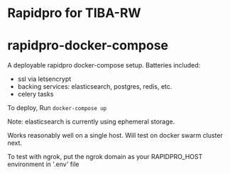 # Rapidpro for TIBA-RW

# rapidpro-docker-compose

A deployable rapidpro docker-compose setup. Batteries included:
- ssl via letsencrypt
- backing services: elasticsearch, postgres, redis, etc.
- celery tasks

To deploy, Run `docker-compose up`

Note: elasticsearch is currently using ephemeral storage.

Works reasonably well on a single host. Will test on docker swarm cluster next.

To test with ngrok, put the ngrok domain as your RAPIDPRO_HOST environment in '.env' file
